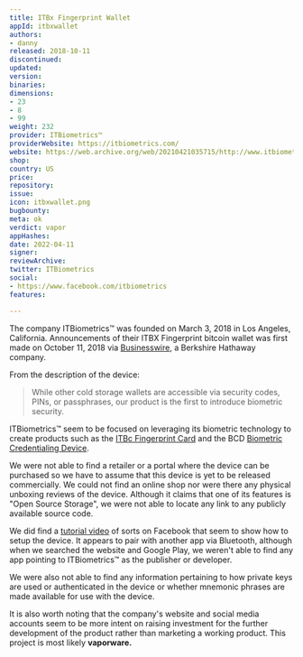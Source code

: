 ```yaml
---
title: ITBx Fingerprint Wallet
appId: itbxwallet
authors:
- danny
released: 2018-10-11
discontinued: 
updated: 
version: 
binaries: 
dimensions:
- 23
- 8
- 99
weight: 232
provider: ITBiometrics™
providerWebsite: https://itbiometrics.com/
website: https://web.archive.org/web/20210421035715/http://www.itbiometrics.com/itbx-cold-wallet/
shop: 
country: US
price: 
repository: 
issue: 
icon: itbxwallet.png
bugbounty: 
meta: ok
verdict: vapor
appHashes: 
date: 2022-04-11
signer: 
reviewArchive: 
twitter: ITBiometrics
social:
- https://www.facebook.com/itbiometrics
features: 

---
```


The company ITBiometrics™ was founded on March 3, 2018 in Los Angeles, California. Announcements of their ITBX Fingerprint bitcoin wallet was first made on October 11, 2018 via [Businesswire](https://www.businesswire.com/news/home/20181011005838/en/ITBiometrics%E2%84%A2-Brings-the-Latest-Innovation-in-Crypto-Wallet-Security-to-Money2020), a Berkshire Hathaway company. 

From the description of the device:

> While other cold storage wallets are accessible via security codes, PINs, or passphrases, our product is the first to introduce biometric security.

ITBiometrics™ seem to be focused on leveraging its biometric technology to create products such as the [ITBc Fingerprint Card](https://itbiometrics.com/itbc-fingerprint-card/) and the BCD [Biometric Credentialing Device](https://itbiometrics.com/itbc-fingerprint-card/). 

We were not able to find a retailer or a portal where the device can be purchased so we have to assume that this device is yet to be released commercially. We could not find an online shop nor were there any physical unboxing reviews of the device. Although it claims that one of its features is "Open Source Storage", we were not able to locate any link to any publicly available source code. 

We did find a [tutorial video](https://www.facebook.com/watch/?v=295750178346996) of sorts on Facebook that seem to show how to setup the device. It appears to pair with another app via Bluetooth, although when we searched the website and Google Play, we weren't able to find any app pointing to ITBiometrics™ as the publisher or developer. 

We were also not able to find any information pertaining to how private keys are used or authenticated in the device or whether mnemonic phrases are made available for use with the device. 

It is also worth noting that the company's website and social media accounts seem to be more intent on raising investment for the further development of the product rather than marketing a working product. This project is most likely **vaporware.**

